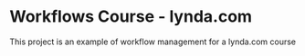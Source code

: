 # Workflows Course - lynda.com

This project is an example of workflow management for a lynda.com course